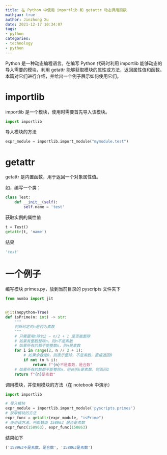 ```yaml
---
title: 在 Python 中使用 importlib 和 getattr 动态调用函数
mathjax: true
author: Jinzhong Xu
date: 2021-12-17 10:34:07
tags:
- python
categories:
- technology
- python
---
```


Python 是一种动态编程语言。在编写 Python 代码时利用 importlib 能够动态的导入需要的模块，利用 getattr 能够获取模块的属性或方法，返回属性值和函数。本篇对它们进行介绍，并给出一个例子展示如何使用它们。

<!--more-->

# importlib

importlib 是一个模块，使用时需要首先导入该模块。

```python
import importlib
```

导入模块的方法

```python
expr_module = importlib.import_module("mymodule.test")
```

# getattr

getattr 是内置函数，用于返回一个对象属性值。

如，编写一个类：

```python
class Test:
    def __init__(self):
        self.name = 'test'
```

获取实例的属性值

```python
t = Test()
getattr(t, 'name')
```

结果

```python
'test'
```

# 一个例子

编写模块 primes.py，放到当前目录的 pyscripts 文件夹下

```python
from numba import jit


@jit(nopython=True)
def isPrime(n: int) -> str:
    """
    判断给定的n是否为素数
    """
    # 只需要用n除以2 ~ n/2 + 1 是否能整除
    # 如果有整数整除n，则n不是素数
    # 如果所有的都不能整数n，则n是素数
    for i in range(2, n // 2 + 1):
        # 如果余数是0，则表示整除，不是素数，直接返回0
        if not (n % i):
            return f"{n}不是素数，是合数"
    # 如果所有的数都不能整除n，则说明n是素数，则返回1
    return f"{n}是素数"
```

调用模块，并使用模块的方法（在 notebook 中演示）

```python
import importlib

# 导入模块
expr_module = importlib.import_module('pyscripts.primes')
# 获取模块的方法
expr_func = getattr(expr_module, "isPrime")
# 使用该方法，判断数值 158963 是否是素数
expr_func(158963), expr_func(158863)
```

结果如下

```python
('158963不是素数，是合数', '158863是素数')
```

